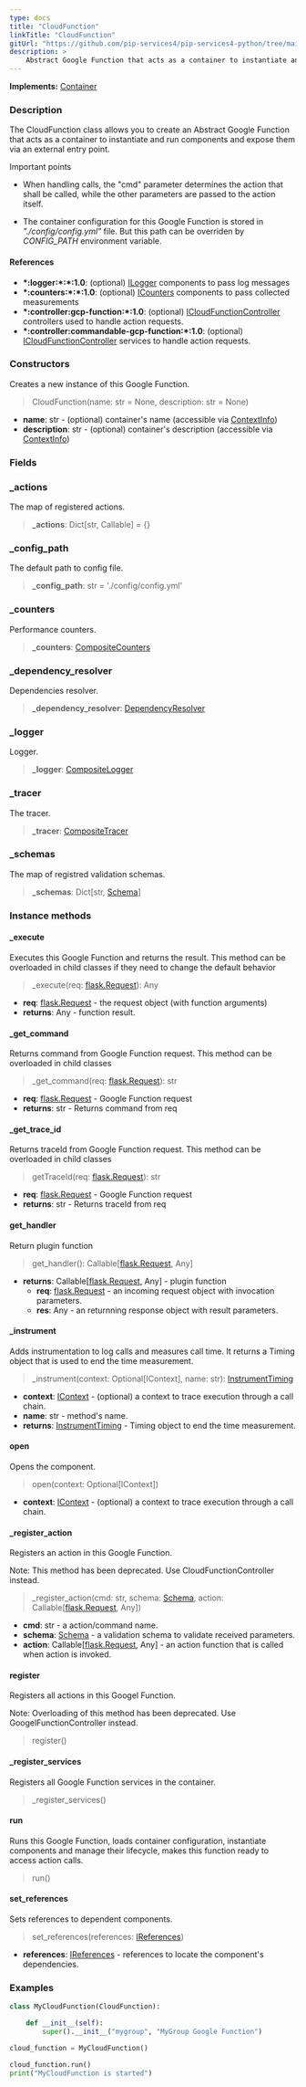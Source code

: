```yaml
---
type: docs
title: "CloudFunction"
linkTitle: "CloudFunction"
gitUrl: "https://github.com/pip-services4/pip-services4-python/tree/main/pip-services4-gcp-python"
description: >
    Abstract Google Function that acts as a container to instantiate and run components and expose them via an external entry point. 
---
```


**Implements:** [Container](../../../container/container/container)

### Description
The CloudFunction class allows you to create an Abstract Google Function that acts as a container to instantiate and run components and expose them via an external entry point. 

Important points

- When handling calls, the "cmd" parameter determines the action that shall be called, while the other parameters are passed to the action itself.  

- The container configuration for this Google Function is stored in *"./config/config.yml"* file. But this path can be overriden by *CONFIG_PATH* environment variable.

#### References

- **\*:logger:\*:\*:1.0**: (optional) [ILogger](../../../observability/log/ilogger) components to pass log messages
- **\*:counters:\*:\*:1.0**: (optional) [ICounters](../../../observability/count/icounters) components to pass collected measurements
- **\*:controller:gcp-function:\*:1.0**: (optional) [ICloudFunctionController](../../controller/icloud_function_controller) controllers used to handle action requests.
- **\*:controller:commandable-gcp-function:\*:1.0**: (optional) [ICloudFunctionController](../../controller/icloud_function_controller) services to handle action requests.

### Constructors
Creates a new instance of this Google Function.

> CloudFunction(name: str = None, description: str = None)

- **name**: str - (optional) container's name (accessible via [ContextInfo](../../../components/context/context_info))
- **description**: str - (optional) container's description (accessible via [ContextInfo](../../../components/context/context_info))


### Fields

<span class="hide-title-link">

### _actions
The map of registered actions.
> **_actions**: Dict[str, Callable] = {}

### _config_path
The default path to config file.
> **_config_path**: str = './config/config.yml'

### _counters
Performance counters.
> **_counters**: [CompositeCounters](../../../observability/count/composite_counters)

### _dependency_resolver
Dependencies resolver.
> **_dependency_resolver**: [DependencyResolver](../../../components/refer/dependency_resolver)

### _logger
Logger.
> **_logger**: [CompositeLogger](../../../observability/log/composite_logger)

### _tracer
The tracer.
> **_tracer**: [CompositeTracer](../../../observability/trace/composite_tracer)

### _schemas
The map of registred validation schemas.
> **_schemas**: Dict[str, [Schema](../../../data/validate/schema)]

</span>


### Instance methods

#### _execute
Executes this Google Function and returns the result.
This method can be overloaded in child classes
if they need to change the default behavior

> _execute(req: [flask.Request](https://flask.palletsprojects.com/en/2.1.x/api/#incoming-request-data)): Any

- **req**: [flask.Request](https://flask.palletsprojects.com/en/2.1.x/api/#incoming-request-data) - the request object (with function arguments)
- **returns**: Any - function result.

#### _get_command
Returns command from Google Function request.
This method can be overloaded in child classes

> _get_command(req: [flask.Request](https://flask.palletsprojects.com/en/2.1.x/api/#incoming-request-data)): str

- **req**: [flask.Request](https://flask.palletsprojects.com/en/2.1.x/api/#incoming-request-data) - Google Function request
- **returns**: str - Returns command from req

#### _get_trace_id
Returns traceId from Google Function request.
This method can be overloaded in child classes

> getTraceId(req: [flask.Request](https://flask.palletsprojects.com/en/2.1.x/api/#incoming-request-data)): str

- **req**: [flask.Request](https://flask.palletsprojects.com/en/2.1.x/api/#incoming-request-data) - Google Function request
- **returns**: str - Returns traceId from req

#### get_handler
Return plugin function

> get_handler(): Callable[[flask.Request](https://flask.palletsprojects.com/en/2.1.x/api/#incoming-request-data), Any]

- **returns**: Callable[[flask.Request](https://flask.palletsprojects.com/en/2.1.x/api/#incoming-request-data), Any] - plugin function
    - **req**: [flask.Request](https://flask.palletsprojects.com/en/2.1.x/api/#incoming-request-data) - an incoming request object with invocation parameters.
    - **res**: Any - an returnning response object with result parameters.

#### _instrument
Adds instrumentation to log calls and measures call time.
It returns a Timing object that is used to end the time measurement.

> _instrument(context: Optional[IContext], name: str): [InstrumentTiming](../../../rpc/trace/instrument_timing)

- **context**: [IContext](../../../components/context/icontext) - (optional) a context to trace execution through a call chain.
- **name**: str - method's name.
- **returns**: [InstrumentTiming](../../../rpc/trace/instrument_timing) - Timing object to end the time measurement.

#### open
Opens the component.

> open(context: Optional[IContext])

- **context**: [IContext](../../../components/context/icontext) - (optional) a context to trace execution through a call chain.

#### _register_action
Registers an action in this Google Function.

Note: This method has been deprecated. Use CloudFunctionController instead.

> _register_action(cmd: str, schema: [Schema](../../../data/validate/schema), action: Callable[[flask.Request](https://flask.palletsprojects.com/en/2.1.x/api/#incoming-request-data), Any]) 

- **cmd**: str - a action/command name.
- **schema**: [Schema](../../../data/validate/schema) - a validation schema to validate received parameters.
- **action**: Callable[[flask.Request](https://flask.palletsprojects.com/en/2.1.x/api/#incoming-request-data), Any] - an action function that is called when action is invoked.

#### register
Registers all actions in this Googel Function.

Note: Overloading of this method has been deprecated. Use GoogelFunctionController instead.

> register()

#### _register_services
Registers all Google Function services in the container.

> _register_services()

#### run
Runs this Google Function, loads container configuration,
instantiate components and manage their lifecycle,
makes this function ready to access action calls.

> run()


#### set_references
Sets references to dependent components.

> set_references(references: [IReferences](../../../components/refer/ireferences))

- **references**: [IReferences](../../../components/refer/ireferences) - references to locate the component's dependencies.


### Examples

```python
class MyCloudFunction(CloudFunction):

    def __init__(self):
        super().__init__("mygroup", "MyGroup Google Function")

cloud_function = MyCloudFunction()

cloud_function.run()
print("MyCloudFunction is started")

```
